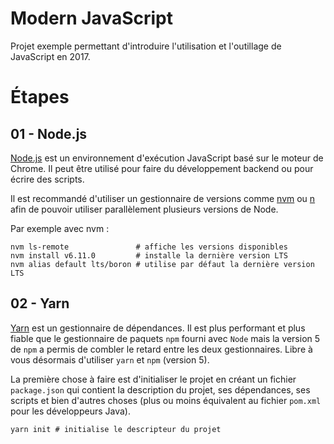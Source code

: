 # Modern JavaScript

Projet exemple permettant d'introduire l'utilisation et l'outillage de JavaScript en 2017.

# Étapes

## 01 - Node.js

[Node.js](https://nodejs.org) est un environnement d'exécution JavaScript basé sur le moteur de Chrome. Il peut être utilisé pour faire du développement backend ou pour écrire des scripts.

Il est recommandé d'utiliser un gestionnaire de versions comme [nvm](https://github.com/creationix/nvm) ou [n](https://github.com/tj/n) afin de pouvoir utiliser parallèlement plusieurs versions de Node.

Par exemple avec nvm :

    nvm ls-remote               # affiche les versions disponibles
    nvm install v6.11.0         # installe la dernière version LTS
    nvm alias default lts/boron # utilise par défaut la dernière version LTS

## 02 - Yarn

[Yarn](https://yarnpkg.com) est un gestionnaire de dépendances.
Il est plus performant et plus fiable que le gestionnaire de paquets `npm` fourni avec `Node` mais la version 5 de `npm` a 
permis de combler le retard entre les deux gestionnaires. Libre à vous désormais d'utiliser `yarn` et `npm` (version 5).

La première chose à faire est d'initialiser le projet en créant un fichier `package.json` qui contient la description du projet, ses dépendances, ses scripts et bien d'autres choses (plus ou moins équivalent au fichier `pom.xml` pour les développeurs Java).

    yarn init # initialise le descripteur du projet
    